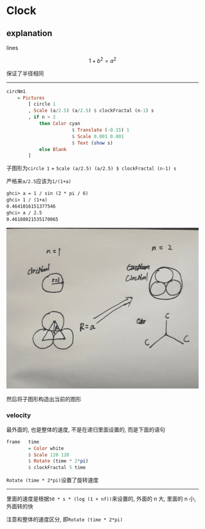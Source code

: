 # Clock

[](Main.hs ":include :type=code hs")

## explanation

lines

$$1 + b^2 = a^2$$

保证了半径相同

---

```hs
circNm1
    = Pictures
        [ circle 1
        , Scale (a/2.5) (a/2.5) $ clockFractal (n-1) s
        , if n > 2
            then Color cyan
                        $ Translate (-0.15) 1
                        $ Scale 0.001 0.001
                        $ Text (show s)
            else Blank
        ]
```

子图形为`circle 1` + `Scale (a/2.5) (a/2.5) $ clockFractal (n-1) s`

严格来`a/2.5`应该为`1/(1+a)`

```txt
ghci> a = 1 / sin (2 * pi / 6)
ghci> 1 / (1+a)
0.4641016151377546
ghci> a / 2.5
0.46188021535170065
```

![](assets/2023-02-09-22-43-24.png)

然后将子图形构造出当前的图形

### velocity

最外面的, 也是整体的速度, 不是在递归里面设置的, 而是下面的语句

```hs
frame   time
        = Color white
        $ Scale 120 120
        $ Rotate (time * 2*pi)
        $ clockFractal 5 time
```

`Rotate (time * 2*pi)`设置了旋转速度

---

里面的速度是根据`50 * s * (log (1 + nf))`来设置的, 外面的 n 大, 里面的 n 小, 外面转的快

注意和整体的速度区分, 即`Rotate (time * 2*pi)`
